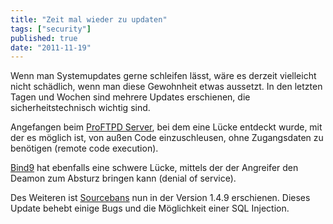 ```yaml
---
title: "Zeit mal wieder zu updaten"
tags: ["security"]
published: true
date: "2011-11-19"
---
```


Wenn man Systemupdates gerne schleifen lässt, wäre es derzeit vielleicht nicht schädlich, wenn man diese Gewohnheit etwas aussetzt. In den letzten Tagen und Wochen sind mehrere Updates erschienen, die sicherheitstechnisch wichtig sind.

Angefangen beim [ProFTPD Server](http://bugs.proftpd.org/show_bug.cgi?id=3711), bei dem eine Lücke entdeckt wurde, mit der es möglich ist, von außen Code einzuschleusen, ohne Zugangsdaten zu benötigen (remote code execution).

[Bind9](http://www.debian.org/security/2011/dsa-2347) hat ebenfalls eine schwere Lücke, mittels der der Angreifer den Deamon zum Absturz bringen kann (denial of service).

Des Weiteren ist [Sourcebans](http://www.sourcebans.net/content/sourcebans-149-released) nun in der Version 1.4.9 erschienen. Dieses Update behebt einige Bugs und die Möglichkeit einer SQL Injection.

